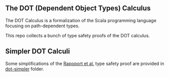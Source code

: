 The DOT (Dependent Object Types) Calculus
-----------------------------------------

The DOT Calculus is a formalization of the Scala programming language focusing
on path-dependent types.

This repo collects a bunch of type safety proofs of the DOT calculus.

## Simpler DOT Calculi

Some simplifications of the [Rapoport et
al.](https://github.com/amaurremi/dot-calculus/tree/master/src/simple-proof)
type safety proof are provided in
[dot-simpler](https://github.com/themaplelab/dot-public/tree/master/dot-simpler)
folder.
